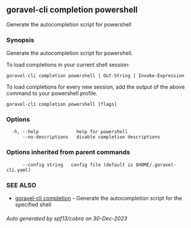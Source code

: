 ## goravel-cli completion powershell

Generate the autocompletion script for powershell

### Synopsis

Generate the autocompletion script for powershell.

To load completions in your current shell session:

	goravel-cli completion powershell | Out-String | Invoke-Expression

To load completions for every new session, add the output of the above command
to your powershell profile.


```
goravel-cli completion powershell [flags]
```

### Options

```
  -h, --help              help for powershell
      --no-descriptions   disable completion descriptions
```

### Options inherited from parent commands

```
      --config string   config file (default is $HOME/.goravel-cli.yaml)
```

### SEE ALSO

* [goravel-cli completion](goravel-cli_completion.md)	 - Generate the autocompletion script for the specified shell

###### Auto generated by spf13/cobra on 30-Dec-2023
